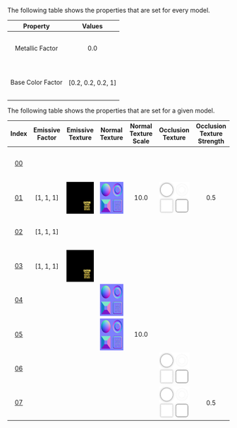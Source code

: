The following table shows the properties that are set for every model.  


Property | **Values**
:---: | :---:
<span style="line-height:72px">Metallic Factor</span> | 0.0
<span style="line-height:72px">Base Color Factor</span> | [0.2, 0.2, 0.2, 1]

 
The following table shows the properties that are set for a given model.  


Index | Emissive Factor | Emissive Texture | Normal Texture | Normal Texture Scale | Occlusion Texture | Occlusion Texture Strength
:---: | :---: | :---: | :---: | :---: | :---: | :---:
<span style="line-height:72px">[00](./Material_00.gltf)</span> |   |   |   |   |   |  
<span style="line-height:72px">[01](./Material_01.gltf)</span> | [1, 1, 1] | <img src="./Texture_emissive.png" height="72" width="72" align="middle"> | <img src="./Texture_normal.png" height="72" width="72" align="middle"> | 10.0 | <img src="./Texture_occlusion.png" height="72" width="72" align="middle"> | 0.5
<span style="line-height:72px">[02](./Material_02.gltf)</span> | [1, 1, 1] |   |   |   |   |  
<span style="line-height:72px">[03](./Material_03.gltf)</span> | [1, 1, 1] | <img src="./Texture_emissive.png" height="72" width="72" align="middle"> |   |   |   |  
<span style="line-height:72px">[04](./Material_04.gltf)</span> |   |   | <img src="./Texture_normal.png" height="72" width="72" align="middle"> |   |   |  
<span style="line-height:72px">[05](./Material_05.gltf)</span> |   |   | <img src="./Texture_normal.png" height="72" width="72" align="middle"> | 10.0 |   |  
<span style="line-height:72px">[06](./Material_06.gltf)</span> |   |   |   |   | <img src="./Texture_occlusion.png" height="72" width="72" align="middle"> |  
<span style="line-height:72px">[07](./Material_07.gltf)</span> |   |   |   |   | <img src="./Texture_occlusion.png" height="72" width="72" align="middle"> | 0.5
 
